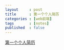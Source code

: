 ```yaml
---
layout     : post
title      : 第一个个人简历
categories : [web前端]
tags       : [notes]
published  : false
---
```

[第一个个人简历](http://210.30.97.125/itrm/201492096/resume.html)